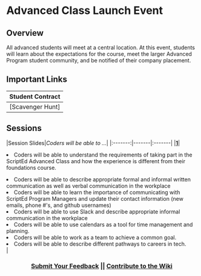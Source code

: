 # Advanced Class Launch Event 

## Overview
All advanced students will meet at a central location. At this event, students will learn about the expectations for the course, meet the larger Advanced Program student community, and be notified of their company placement.

## Important Links
| Student Contract | 
|:-------:|
|[Scavenger Hunt] |  

## Sessions 
|Session Slides|*Coders will be able to ...*|
|:-------:|-------|:-------|
|[**1**]()|<li> Coders will be able to understand the requirements of taking part in the ScriptEd Advanced Class and how the experience is different from their foundations course.</li> 
<li>Coders will be able to describe appropriate formal and informal written communication as well as verbal communication in the workplace</li>
<li>Coders will be able to learn the importance of communicating with ScriptEd Program Managers and update their contact information (new emails, phone #'s, and github usernames)</li>
<li>Coders will be able to use Slack and describe appropriate informal communication in the workplace</li>
<li>Coders will be able to use calendars as a tool for time management and planning.</li>
<li>Coders will be able to work as a team to achieve a common goal.</li>
<li>Coders will be able to describe different pathways to careers in tech. </li>|

<h3 align="center"><a href="https://docs.google.com/forms/d/e/1FAIpQLSdmoYjRk6tqJHI5Y1ELjOZ7tiYj58dmoIBEeUaXK5ciIdljIg/viewform">Submit Your Feedback</a> || <a href="https://github.com/ScriptEdcurriculum/curriculum17-18/wiki/2.-Advanced#unit-0-review">Contribute to the Wiki</a></h3>
